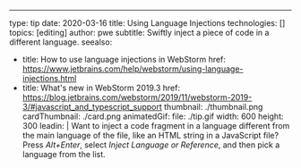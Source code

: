 ---
type: tip
date: 2020-03-16
title: Using Language Injections
technologies: []
topics: [editing]
author: pwe
subtitle: Swiftly inject a piece of code in a different language.
seealso:
- title: How to use language injections in WebStorm 
  href: https://www.jetbrains.com/help/webstorm/using-language-injections.html
- title: What's new in WebStorm 2019.3
  href: https://blog.jetbrains.com/webstorm/2019/11/webstorm-2019-3/#javascript_and_typescript_support
thumbnail: ./thumbnail.png
cardThumbnail: ./card.png
animatedGif:
  file: ./tip.gif
  width: 600
  height: 300
leadin: |
  Want to inject a code fragment in a language different from the 
  main language of the file, like an HTML string in a JavaScript 
  file? Press *Alt+Enter*, select *Inject Language or Reference*, and 
  then pick a language from the list.

